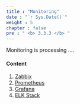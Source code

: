 ```yaml
---
title : "Monitoring"
date : "`r Sys.Date()`"
weight : 5
chapter : false
pre : " <b> 3.3.3 </b> "
---
```


Monitoring is processing ....

#### Content

1. [Zabbix](3.3.3.1-zabbix/)
2. [Prometheus](3.3.3.2-prometheus/)
3. [Grafana](3.3.3.3-grafana/)
4. [ELK Stack](3.3.3.4-elk/)